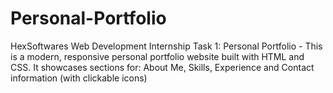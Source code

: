 # Personal-Portfolio
HexSoftwares Web Development Internship Task 1: Personal Portfolio - This is a modern, responsive personal portfolio website built with HTML and CSS. It showcases sections for:  About Me,  Skills,  Experience and  Contact information (with clickable icons)
